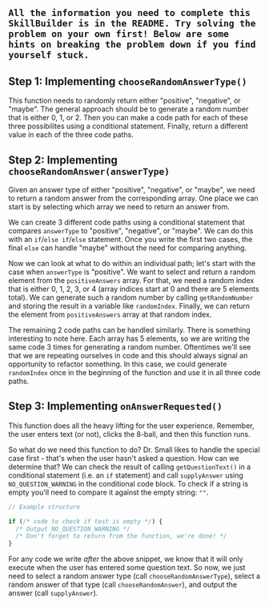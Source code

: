 ## `All the information you need to complete this SkillBuilder is in the README. Try solving the problem on your own first! Below are some hints on breaking the problem down if you find yourself stuck.`


## Step 1: Implementing `chooseRandomAnswerType()`

This function needs to randomly return either "positive", "negative", or "maybe". The general approach should be to generate a random number that is either 0, 1, or 2. Then you can make a code path for each of these three possibilites using a conditional statement. Finally, return a different value in each of the three code paths.

## Step 2: Implementing `chooseRandomAnswer(answerType)`

Given an answer type of either "positive", "negative", or "maybe", we need to return a random answer from the corresponding array. One place we can start is by selecting which array we need to return an answer from.

We can create 3 different code paths using a conditional statement that compares `answerType` to "positive", "negative", or "maybe".  We can do this with an `if`/`else if`/`else` statement. Once you write the first two cases, the final `else` can handle "maybe" without the need for comparing anything.

Now we can look at what to do within an individual path; let's start with the case when `answerType` is "positive". We want to select and return a random element from the `positiveAnswers` array. For that, we need a random index that is either 0, 1, 2, 3, or 4 (array indices start at 0 and there are 5 elements total). We can generate such a random number by calling `getRandomNumber` and storing the result in a variable like `randomIndex`.  Finally, we can return the element from `positiveAnswers` array at that random index.

The remaining 2 code paths can be handled similarly.  There is something interesting to note here. Each array has 5 elements, so we are writing the same code 3 times for generating a random number. Oftentimes we'll see that we are repeating ourselves in code and this should always signal an opportunity to refactor something. In this case, we could generate `randomIndex` once in the beginning of the function and use it in all three code paths.

## Step 3: Implementing `onAnswerRequested()`

This function does all the heavy lifting for the user experience. Remember, the user enters text (or not), clicks the 8-ball, and then this function runs.

So what do we need this function to do? Dr. Small likes to handle the special case first - that's when the user hasn't asked a question. How can we determine that? We can check the result of calling `getQuestionText()` in a conditional statement (i.e. an `if` statement) and call `supplyAnswer` using `NO_QUESTION_WARNING` in the conditional code block. To check if a string is empty you'll need to compare it against the empty string: `""`.

```js
// Example structure

if (/* code to check if test is empty */) {
  /* Output NO_QUESTION_WARNING */
  /* Don't forget to return from the function, we're done! */
}
```

For any code we write *after* the above snippet, we know that it will only execute when the user has entered some question text. So now, we just need to select a random answer type (call `chooseRandomAnswerType`), select a random answer of that type (call `chooseRandomAnswer`), and output the answer (call `supplyAnswer`).
